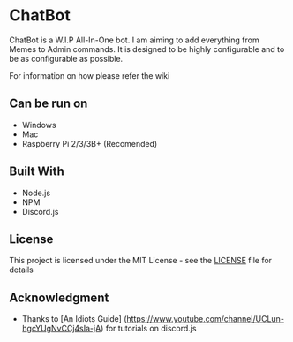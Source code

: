 # ChatBot

ChatBot is a W.I.P All-In-One bot. I am aiming to add everything from Memes to Admin commands. It is designed to be highly configurable and to be as configurable as possible.

For information on how please refer the wiki
  
## Can be run on
* Windows
* Mac
* Raspberry Pi 2/3/3B+ (Recomended)

## Built With

* Node.js
* NPM
* Discord.js

## License

This project is licensed under the MIT License - see the [LICENSE](LICENSE) file for details

## Acknowledgment

* Thanks to [An Idiots Guide] (https://www.youtube.com/channel/UCLun-hgcYUgNvCCj4sIa-jA) for tutorials on discord.js
